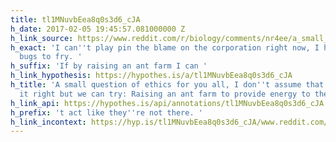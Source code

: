 ```yaml
---
title: tl1MNuvbEea8q0s3d6_cJA
h_date: 2017-02-05 19:45:57.081000000 Z
h_link_source: https://www.reddit.com/r/biology/comments/nr4ee/a_small_question_of_ethics_for_you_all_i_dont/
h_exact: 'I can''t play pin the blame on the corporation right now, I have smaller
  bugs to fry. '
h_suffix: 'If by raising an ant farm I can '
h_link_hypothesis: https://hypothes.is/a/tl1MNuvbEea8q0s3d6_cJA
h_title: 'A small question of ethics for you all, I don''t assume that we''ll get
  it right but we can try: Raising an ant farm to provide energy to the grid • /r/biology'
h_link_api: https://hypothes.is/api/annotations/tl1MNuvbEea8q0s3d6_cJA
h_prefix: 't act like they''re not there. '
h_link_incontext: https://hyp.is/tl1MNuvbEea8q0s3d6_cJA/www.reddit.com/r/biology/comments/nr4ee/a_small_question_of_ethics_for_you_all_i_dont/
---
```


